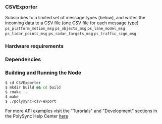 ### CSVExporter
Subscribes to a limited set of message types (below), and writes the incoming data to a CSV file (one CSV file for each message type)
   `ps_platform_motion_msg`
   `ps_objects_msg`
   `ps_lane_model_msg`
   `ps_lidar_points_msg`
   `ps_radar_targets_msg`
   `ps_traffic_sign_msg`

### Hardware requirements

### Dependencies

### Building and Running the Node
```bash
$ cd CSVExporter 
$ mkdir build && cd build
$ cmake ..
$ make
$ ./polysync-csv-export
```

For more API examples visit the "Turorials" and "Development" sections in the PolySync Help Center [here](https://help.polysync.io/articles/)